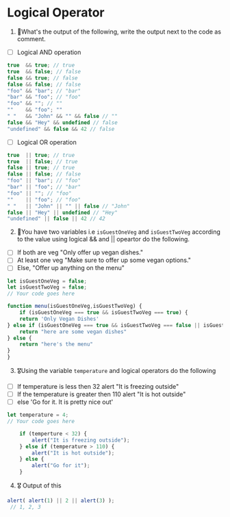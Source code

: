 # Logical Operator

1. 🥇What's the output of the following, write the output next to the code as comment.

* [ ] Logical AND operation

```js
true  && true; // true 
true  && false; // false
false && true; // false
false && false; // false
"foo" && "bar"; // "bar"
"bar" && "foo"; // "foo"
"foo" && ""; // ""
""    && "foo"; ""
" "   && "John" && "" && false // ""
false && "Hey" && undefined // false
"undefined" && false && 42 // false
```

* [ ] Logical OR operation
```js
true  || true; // true
true  || false; // true
false || true; // true
false || false; // false
"foo" || "bar"; // "foo"
"bar" || "foo"; // "bar"
"foo" || ""; // "foo"
""    || "foo"; // "foo"
" "   || "John" || "" || false // "John"
false || "Hey" || undefined // "Hey"
"undefined" || false || 42 // 42
```

2. 🥈You have two variables i.e `isGuestOneVeg` and  `isGuestTwoVeg` according to the value using logical && and || opeartor do the following.

* [ ] If both are veg "Only offer up vegan dishes."
* [ ] At least one veg  "Make sure to offer up some vegan options."
* [ ] Else, "Offer up anything on the menu"
```js
let isGuestOneVeg = false;
let isGuestTwoVeg = false;
// Your code goes here

function menu(isGuestOneVeg,isGuestTwoVeg) {
	if (isGuestOneVeg === true && isGuestTwoVeg === true) {
	return 'Only Vegan Dishes'
} else if (isGuestOneVeg === true && isGuestTwoVeg === false || isGuestOneVeg === false && isGuestTwoVeg === true ) {
	return "here are some vegan dishes"
} else {
	return "here's the menu"
}
}
```


3. 🎖Using the variable `temperature` and logical operators do the following
* [ ] If temperature is less then 32 alert "It is freezing outside"
* [ ] If the temperature is greater then 110 alert "It is hot outside"
* [ ] else 'Go for it. It is pretty nice out'
```js
let temperature = 4;
// Your code goes here

	if (temperture < 32) {
		alert("It is freezing outside");
	} else if (temperature > 110) {
		alert("It is hot outside");
	} else {
		alert("Go for it");
	}
```

4. 🎖 Output of this
```js
alert( alert(1) || 2 || alert(3) );
 // 1, 2, 3

```